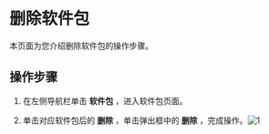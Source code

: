 删除软件包
==========================

本页面为您介绍删除软件包的操作步骤。

操作步骤
-------------------------

1. 在左侧导航栏单击 **软件包** ，进入软件包页面。



2. 单击对应软件包后的 **删除** ，单击弹出框中的 **删除** ，完成操作。![1](https://help-static-aliyun-doc.aliyuncs.com/assets/img/zh-CN/0901460261/p271440.png)
